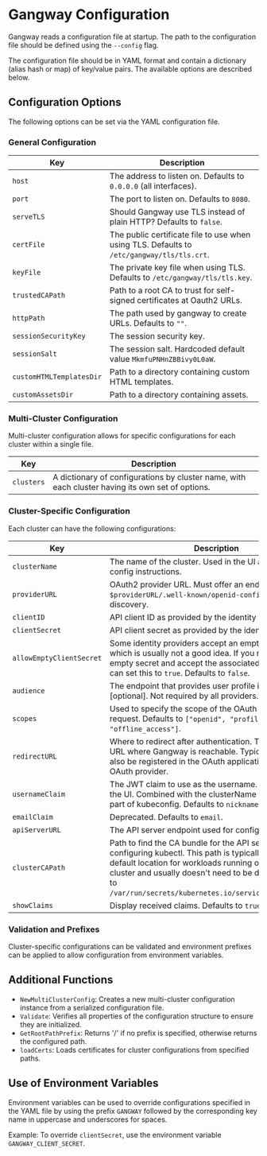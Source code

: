 # Gangway Configuration

Gangway reads a configuration file at startup. The path to the configuration file should be defined using the `--config` flag.

The configuration file should be in YAML format and contain a dictionary (alias hash or map) of key/value pairs. The available options are described below.

## Configuration Options

The following options can be set via the YAML configuration file.

### General Configuration

| Key                      | Description                                                                                                    |
|--------------------------|----------------------------------------------------------------------------------------------------------------|
| `host`                   | The address to listen on. Defaults to `0.0.0.0` (all interfaces).                                              |
| `port`                   | The port to listen on. Defaults to `8080`.                                                                     |
| `serveTLS`               | Should Gangway use TLS instead of plain HTTP? Defaults to `false`.                                              |
| `certFile`               | The public certificate file to use when using TLS. Defaults to `/etc/gangway/tls/tls.crt`.                      |
| `keyFile`                | The private key file when using TLS. Defaults to `/etc/gangway/tls/tls.key`.                                    |
| `trustedCAPath`          | Path to a root CA to trust for self-signed certificates at Oauth2 URLs.                                        |
| `httpPath`               | The path used by gangway to create URLs. Defaults to `""`.                                                      |
| `sessionSecurityKey`     | The session security key.                                                                                      |
| `sessionSalt`            | The session salt. Hardcoded default value `MkmfuPNHnZBBivy0L0aW`.                                              |
| `customHTMLTemplatesDir` | Path to a directory containing custom HTML templates.                                                          |
| `customAssetsDir`        | Path to a directory containing assets.                                                                         |

### Multi-Cluster Configuration

Multi-cluster configuration allows for specific configurations for each cluster within a single file.

| Key                   | Description                                                                                                    |
|-----------------------|----------------------------------------------------------------------------------------------------------------|
| `clusters`            | A dictionary of configurations by cluster name, with each cluster having its own set of options.              |

### Cluster-Specific Configuration

Each cluster can have the following configurations:

| Key                          | Description                                                                                                    |
|------------------------------|----------------------------------------------------------------------------------------------------------------|
| `clusterName`                | The name of the cluster. Used in the UI and the kubectl config instructions.                                   |
| `providerURL`                | OAuth2 provider URL. Must offer an endpoint `$providerURL/.well-known/openid-configuration` for discovery.     |
| `clientID`                   | API client ID as provided by the identity provider.                                                            |
| `clientSecret`               | API client secret as provided by the identity provider.                                                        |
| `allowEmptyClientSecret`     | Some identity providers accept an empty client secret, which is usually not a good idea. If you need to use an empty secret and accept the associated risks, then you can set this to `true`. Defaults to `false`.|
| `audience`                   | The endpoint that provides user profile information [optional]. Not required by all providers.                  |
| `scopes`                     | Used to specify the scope of the OAuth authorization request. Defaults to `["openid", "profile", "email", "offline_access"]`.|
| `redirectURL`                | Where to redirect after authentication. This should be a URL where Gangway is reachable. Typically, this must also be registered in the OAuth application with the OAuth provider.|
| `usernameClaim`              | The JWT claim to use as the username. This is used in the UI. Combined with the clusterName for the "user" part of kubeconfig. Defaults to `nickname`.|
| `emailClaim`                 | Deprecated. Defaults to `email`.                                                                               |
| `apiServerURL`               | The API server endpoint used for configuring kubectl.                                                          |
| `clusterCAPath`              | Path to find the CA bundle for the API server. Used for configuring kubectl. This path is typically mounted in the default location for workloads running on a Kubernetes cluster and usually doesn't need to be defined. Defaults to `/var/run/secrets/kubernetes.io/serviceaccount/ca.crt`.|
| `showClaims`                 | Display received claims. Defaults to `true`.                                                                   |

### Validation and Prefixes

Cluster-specific configurations can be validated and environment prefixes can be applied to allow configuration from environment variables.

## Additional Functions

- `NewMultiClusterConfig`: Creates a new multi-cluster configuration instance from a serialized configuration file.
- `Validate`: Verifies all properties of the configuration structure to ensure they are initialized.
- `GetRootPathPrefix`: Returns '/' if no prefix is specified, otherwise returns the configured path.
- `loadCerts`: Loads certificates for cluster configurations from specified paths.

## Use of Environment Variables

Environment variables can be used to override configurations specified in the YAML file by using the prefix `GANGWAY` followed by the corresponding key name in uppercase and underscores for spaces.

Example: To override `clientSecret`, use the environment variable `GANGWAY_CLIENT_SECRET`.
